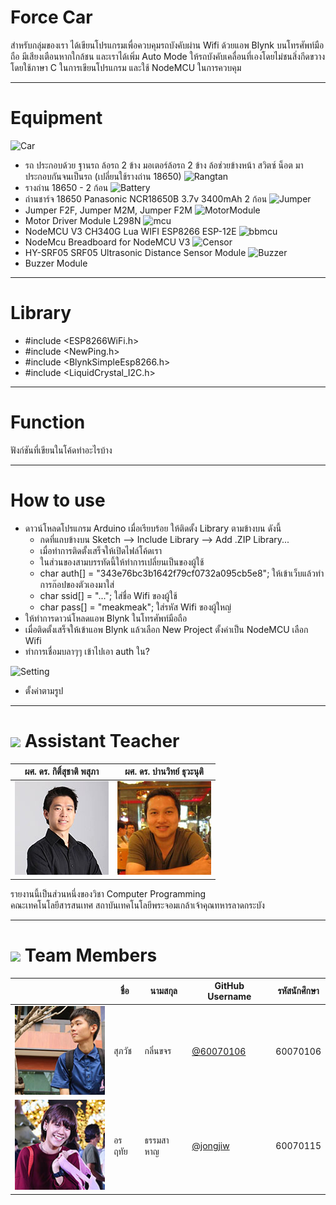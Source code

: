 # Force Car
สำหรับกลุ่มของเรา ได้เขียนโปรแกรมเพื่อควบคุมรถบังคับผ่าน Wifi ด้วยแอพ Blynk บนโทรศัพท์มือถือ มีเสียงเตือนหากใกล้ชน และเราได้เพิ่ม Auto Mode ให้รถบังคับเคลื่อนที่เองโดยไม่ชนสิ่งกีดขวาง โดยใช้ภาษา C ในการเขียนโปรแกรม และใช้ NodeMCU ในการควบคุม

---

# Equipment
![Car](https://fa.lnwfile.com/_/fa/_raw/8u/do/6g.jpg)
* รถ ประกอบด้วย ฐานรถ ล้อรถ 2 ข้าง มอเตอร์ล้อรถ 2 ข้าง ล้อช่วยข้างหน้า สวิตซ์ น็อต มาประกอบกันจนเป็นรถ (เปลี่ยนใช้รางถ่าน 18650)
![Rangtan](https://fa.lnwfile.com/_/fa/_raw/4e/z5/o7.jpg)
* รางถ่าน 18650 - 2 ก้อน
![Battery](https://fa.lnwfile.com/_/fa/_raw/ro/7q/at.jpg)
* ถ่านชาร์จ 18650 Panasonic NCR18650B 3.7v 3400mAh 2 ก้อน
![Jumper](https://fa.lnwfile.com/_/fa/_raw/tl/u8/rw.jpg)
* Jumper F2F, Jumper M2M, Jumper F2M
![MotorModule](https://fa.lnwfile.com/_/fa/_raw/ll/8f/cp.jpg)
* Motor Driver Module L298N
![mcu](https://fa.lnwfile.com/_/fa/_raw/zz/39/ud.jpg)
* NodeMCU V3 CH340G Lua WIFI ESP8266 ESP-12E
![bbmcu](https://fa.lnwfile.com/_/fa/_raw/jw/ne/tz.jpg)
* NodeMcu Breadboard for NodeMCU V3
![Censor](https://fa.lnwfile.com/_/fa/_raw/w9/as/7f.jpg)
* HY-SRF05 SRF05 Ultrasonic Distance Sensor Module
![Buzzer](https://o.lnwfile.com/_/o/_raw/9p/ze/vp.jpg)
* Buzzer Module

---

# Library
* \#include <ESP8266WiFi.h>
* \#include <NewPing.h>
* \#include <BlynkSimpleEsp8266.h>
* \#include <LiquidCrystal_I2C.h>


---

# Function
ฟังก์ชันที่เขียนในโค้ดทำอะไรบ้าง

---

# How to use
* ดาวน์โหลดโปรแกรม Arduino เมื่อเรียบร้อย ให้ติดตั้ง Library ตามข้างบน ดังนี้
  * กดที่แถบข้างบน Sketch --> Include Library --> Add .ZIP Library...
  * เมื่อทำการติดตั้งเสร็จให้เปิดไฟล์โค้ดเรา
  * ในส่วนของสามบรรทัดนี้ให้ทำการเปลี่ยนเป็นของผู้ใช้
  * char auth[] = "343e76bc3b1642f79cf0732a095cb5e8"; ให้เข้าเว็บแล้วทำการก๊อปของตัวเองมาใส่
  * char ssid[] = "..."; ใส่ชื่อ Wifi ของผู้ใช้
  * char pass[] = "meakmeak"; ใส่รหัส Wifi ของผู้ใหญ่
* ให้ทำการดาวน์โหลดแอพ Blynk ในโทรศัพท์มือถือ
* เมื่อติดตั้งเสร็จให้เข้าแอพ Blynk แล้วเลือก New Project ตั้งค่าเป็น NodeMCU เลือก Wifi
* ทำการเชื่อมบลาๆๆ เข้าไปเอา auth ใน?

![Setting](https://avatars.githubusercontent.com/u/11541426?v=3)
* ตั้งค่าตามรูป

---

# ![](/img/Supervisor.png) Assistant Teacher<br>

| ผศ. ดร. กิติ์สุชาติ พสุภา	| ผศ. ดร. ปานวิทย์ ธุวะนุติ  |
| :-------------: |:-------------:|
| ![Image](/pic/ajaong.jpg)      | ![Image](/pic/ajpanwit.jpg) | $1600 |<br>

รายงานนี้เป็นส่วนหนึ่งของวิชา Computer Programming<br>
คณะเทคโนโลยีสารสนเทศ สถาบันเทคโนโลยีพระจอมเกล้าเจ้าคุณทหารลาดกระบัง

---


# ![](/img/member.png) Team Members
|  |ชื่อ|นามสกุล|GitHub Username|รหัสนักศึกษา|
|:-:|--|------|---------------|---------|
|![](/pic/meak.jpg)| สุภวัช | กลิ่นขจร | [@60070106](https://github.com/60070106) | 60070106 |
|![](/pic/jiw.jpg)| อรฤทัย | ธรรมสาหาญ | [@jongjiw](https://github.com/jongjiw) | 60070115 |

